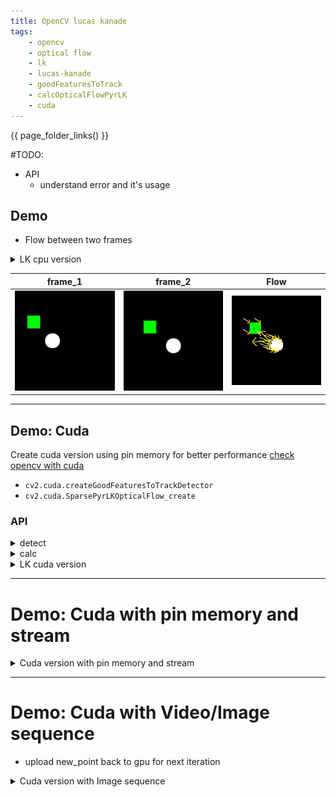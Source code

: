 ```yaml
---
title: OpenCV lucas kanade
tags:
    - opencv
    - optical flow
    - lk
    - lucas-kanade
    - goodFeaturesToTrack
    - calcOpticalFlowPyrLK
    - cuda
---
```


{{ page_folder_links() }}

#TODO:
- API
  - understand error and it's usage

## Demo
- Flow between two frames

<details>
    <summary>LK cpu version</summary>

```python
--8<-- "docs/Programming/vision/opencv/optical_flow/lk/code/simple.py"
```
</details>


| frame_1  | frame_2  | Flow  |
|---|---|---|
| ![](code/test_frame1.jpg)  | ![](code/test_frame2.jpg)  | ![](code/lk_result.jpg)  |


---

## Demo: Cuda
Create cuda version using pin memory for better performance [check opencv with cuda](Programming/vision/opencv/cuda/)


- `cv2.cuda.createGoodFeaturesToTrackDetector`
- `cv2.cuda.SparsePyrLKOpticalFlow_create`

### API
<details>
    <summary>detect</summary>
    d_pts = det.detect(d_gray, mask=None, stream=None)

- d_gray: cv2.cuda_GpuMat, CV_8UC1, grayscale, non-empty.
- mask (optional): cv2.cuda_GpuMat (CV_8U), same size; non-zero=allowed region.
- stream (optional): cv2.cuda_Stream for async execution (some builds omit this param—if you get a TypeError, just drop it).
- d_pts: cv2.cuda_GpuMat of shape (N, 1), type CV_32FC2 (each element is a corner (x, y) in float32).
</details>


<details>
    <summary>calc</summary>
    nextPts, status, err = flow.calc(prevImg, nextImg, prevPts, stream=None)

- prevImg, nextImg: cv.cuda_GpuMat grayscale (CV_8UC1)
- prevPts: cv.cuda_GpuMat of shape (N,1), type CV_32FC2 (points as (x,y))
- returns: nextPts (N×1, CV_32FC2), status (N×1, CV_8U), err (N×1, CV_32F)
</details>



<details>
    <summary>LK cuda version</summary>

```python
--8<-- "docs/Programming/vision/opencv/optical_flow/lk/code/simple_cuda.py"
```
</details>


---

# Demo: Cuda with pin memory and stream

<details>
    <summary>Cuda version with pin memory and stream</summary>

```python
--8<-- "docs/Programming/vision/opencv/optical_flow/lk/code/simple_cuda_stream.py"
```
</details>


---

# Demo: Cuda with Video/Image sequence
- upload new_point back to gpu for next iteration

<details>
    <summary>Cuda version with Image sequence</summary>

```python
--8<-- "docs/Programming/vision/opencv/optical_flow/lk/code/cuda_image_sequence.py"
```
</details>